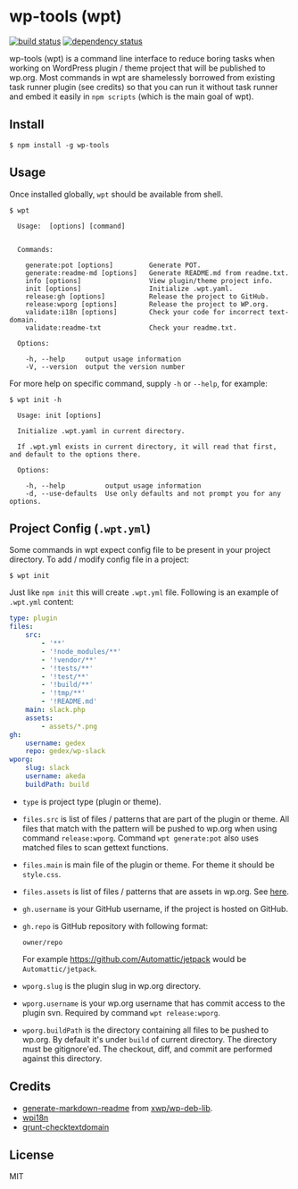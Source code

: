 wp-tools (wpt)
==============

[![build status](https://api.travis-ci.org/gedex/wp-tools.svg)](http://travis-ci.org/gedex/wp-tools)
[![dependency status](https://david-dm.org/gedex/wp-tools.svg)](https://david-dm.org/gedex/wp-tools)

wp-tools (wpt) is a command line interface to reduce boring tasks when
working on WordPress plugin / theme project that will be published to wp.org.
Most commands in wpt are shamelessly borrowed from existing task runner plugin
(see credits) so that you can run it without task runner and embed it easily in
`npm scripts` (which is the main goal of wpt).

## Install

```
$ npm install -g wp-tools
```

## Usage

Once installed globally, `wpt` should be available from shell.

```
$ wpt

  Usage:  [options] [command]


  Commands:

    generate:pot [options]         Generate POT.
    generate:readme-md [options]   Generate README.md from readme.txt.
    info [options]                 View plugin/theme project info.
    init [options]                 Initialize .wpt.yaml.
    release:gh [options]           Release the project to GitHub.
    release:wporg [options]        Release the project to WP.org.
    validate:i18n [options]        Check your code for incorrect text-domain.
    validate:readme-txt            Check your readme.txt.

  Options:

    -h, --help     output usage information
    -V, --version  output the version number
```

For more help on specific command, supply `-h` or `--help`, for example:

```
$ wpt init -h

  Usage: init [options]

  Initialize .wpt.yaml in current directory.

  If .wpt.yml exists in current directory, it will read that first, and default to the options there.

  Options:

    -h, --help          output usage information
    -d, --use-defaults  Use only defaults and not prompt you for any options.
```

## Project Config (`.wpt.yml`)

Some commands in wpt expect config file to be present in your project directory.
To add / modify config file in a project:

```
$ wpt init
```

Just like `npm init` this will create `.wpt.yml` file. Following is an example
of `.wpt.yml` content:

~~~yaml
type: plugin
files:
    src:
        - '**'
        - '!node_modules/**'
        - '!vendor/**'
        - '!tests/**'
        - '!test/**'
        - '!build/**'
        - '!tmp/**'
        - '!README.md'
    main: slack.php
    assets:
        - assets/*.png
gh:
    username: gedex
    repo: gedex/wp-slack
wporg:
    slug: slack
    username: akeda
    buildPath: build
~~~

* `type` is project type (plugin or theme).
* `files.src` is list of files / patterns that are part of the plugin or theme.
   All files that match with the pattern will be pushed to wp.org when using
   command `release:wporg`. Command `wpt generate:pot` also uses matched files
   to scan gettext functions.
* `files.main` is main file of the plugin or theme. For theme it should be
  `style.css`.
* `files.assets` is list of files / patterns that are assets in wp.org. See
   [here](https://developer.wordpress.org/plugins/wordpress-org/plugin-assets/).
* `gh.username` is your GitHub username, if the project is hosted on GitHub.
* `gh.repo` is GitHub repository with following format:

   ```
   owner/repo
   ```

   For example https://github.com/Automattic/jetpack would be `Automattic/jetpack`.
* `wporg.slug` is the plugin slug in wp.org directory.
* `wporg.username` is your wp.org username that has commit access to the plugin
  svn. Required by command `wpt release:wporg`.
* `wporg.buildPath` is the directory containing all files to be pushed to wp.org.
  By default it's under `build` of current directory. The directory must be
  gitignore'ed. The checkout, diff, and commit are performed against this
  directory.

## Credits

* [generate-markdown-readme](https://github.com/xwp/wp-dev-lib/blob/master/generate-markdown-readme)
  from [xwp/wp-deb-lib](https://github.com/xwp/wp-dev-lib).
* [wpi18n](https://github.com/cedaro/node-wp-i18n)
* [grunt-checktextdomain](https://github.com/stephenharris/grunt-checktextdomain)

## License

MIT
